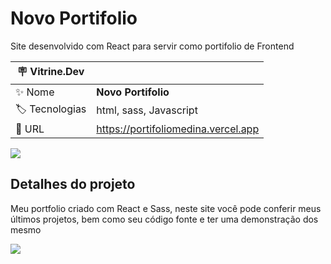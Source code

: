 # Novo Portifolio

Site desenvolvido com React para servir como portifolio de Frontend

| :placard: Vitrine.Dev |     |
| -------------  | --- |
| :sparkles: Nome        | **Novo Portifolio**
| :label: Tecnologias | html, sass, Javascript
| :rocket: URL         | https://portifoliomedina.vercel.app

<!-- Inserir imagem com a #vitrinedev ao final do link -->
![](https://i.imgur.com/BCA2TpG.png#vitrinedev)

## Detalhes do projeto

Meu portfolio criado com React e Sass, neste site você pode conferir meus últimos projetos, bem como seu código fonte e ter uma demonstração dos mesmo

![](https://i.imgur.com/oJUg01V.png)

